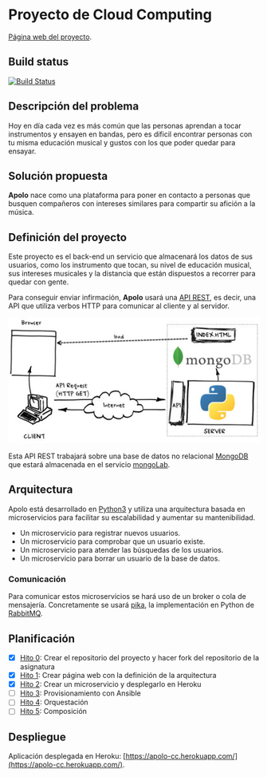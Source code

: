 # Proyecto de Cloud Computing

[Página web del proyecto](https://gomezportillo.github.io/apolo/).

## Build status
[![Build Status](https://travis-ci.org/gomezportillo/apolo.svg?branch=master)](https://travis-ci.org/gomezportillo/apolo)

## Descripción del problema

Hoy en día cada vez es más común que las personas aprendan a tocar instrumentos y ensayen en bandas, pero es dificil encontrar personas con tu misma educación musical y gustos con los que poder quedar para ensayar.

## Solución propuesta

**Apolo** nace como una plataforma para poner en contacto a personas que busquen compañeros con intereses similares para compartir su afición a la música.

## Definición del proyecto

Este proyecto es el back-end un servicio que almacenará los datos de sus usuarios, como los instrumento que tocan, su nivel de educación musical, sus intereses musicales y la distancia que están dispuestos a recorrer para quedar con gente.

Para conseguir enviar infirmación, **Apolo** usará una [API REST](https://bbvaopen4u.com/es/actualidad/api-rest-que-es-y-cuales-son-sus-ventajas-en-el-desarrollo-de-proyectos), es decir, una API que utiliza verbos HTTP para comunicar al cliente y al servidor.

![API REST](assets/readme/api-rest.jpg)

Esta API REST trabajará sobre una base de datos no relacional [MongoDB](https://www.mongodb.com/es) que estará almacenada en el servicio [mongoLab](https://mlab.com).

## Arquitectura

Apolo está desarrollado en [Python3](https://www.python.org/) y utiliza una arquitectura basada en microservicios para facilitar su escalabilidad y aumentar su mantenibilidad.

* Un microservicio para registrar nuevos usuarios.
* Un microservicio para comprobar que un usuario existe.
* Un microservicio para atender las búsquedas de los usuarios.
* Un microservicio para borrar un usuario de la base de datos.

### Comunicación

Para comunicar estos microservicios se hará uso de un broker o cola de mensajería. Concretamente se usará [pika](https://pypi.org/project/pika/), la implementación en Python de [RabbitMQ](https://www.rabbitmq.com/).

## Planificación

* [x] [Hito 0](https://github.com/gomezportillo/apolo/milestone/4): Crear el repositorio del proyecto y hacer fork del repositorio de la asignatura
* [x] [Hito 1](https://github.com/gomezportillo/apolo/milestone/1): Crear página web con la definición de la arquitectura
* [x] [Hito 2](https://github.com/gomezportillo/apolo/milestone/2): Crear un microservicio y desplegarlo en Heroku
* [ ] [Hito 3](https://github.com/gomezportillo/apolo/milestone/3): Provisionamiento con Ansible
* [ ] [Hito 4](https://github.com/gomezportillo/apolo/milestone/5): Orquestación
* [ ] [Hito 5](https://github.com/gomezportillo/apolo/milestone/6): Composición

## Despliegue

Aplicación desplegada en Heroku: [https://apolo-cc.herokuapp.com/](https://apolo-cc.herokuapp.com/).
